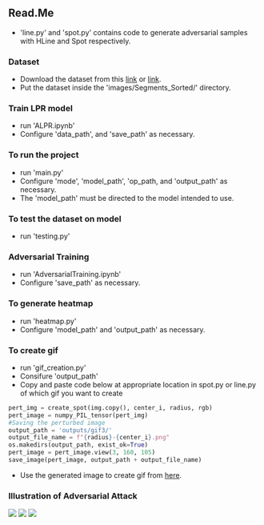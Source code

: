 ## Read.Me
- 'line.py' and 'spot.py' contains code to generate adversarial samples with HLine and Spot respectively.

### Dataset
- Download the dataset from this [link](https://www.kaggle.com/datasets/officialbishal/nepals-embossed-license-plate-character-set) or [link](https://www.kaggle.com/dataset/38dcaa3c94bc09e5e785599d8b83bf4e30154a02bde618457b2f470b2a80b346).
- Put the dataset inside the 'images/Segments_Sorted/' directory.

### Train LPR model
- run 'ALPR.ipynb'
- Configure 'data_path', and 'save_path' as necessary.

### To run the project
- run 'main.py' 
- Configure 'mode', 'model_path', 'op_path, and 'output_path' as necessary.
- The 'model_path' must be directed to the model intended to use. 

### To test the dataset on model
- run 'testing.py'

### Adversarial Training
- run 'AdversarialTraining.ipynb'
- Configure 'save_path' as necessary.

### To generate heatmap
- run 'heatmap.py'
- Configure 'model_path' and 'output_path' as necessary.

### To create gif
- run 'gif_creation.py'
- Consifure 'output_path'
- Copy and paste code below at appropriate location in spot.py or line.py of which gif you want to create
```python
pert_img = create_spot(img.copy(), center_i, radius, rgb)
pert_image = numpy_PIL_tensor(pert_img)
#Saving the perturbed image
output_path = 'outputs/gif3/'
output_file_name = f"{radius}-{center_i}.png"
os.makedirs(output_path, exist_ok=True)
pert_image = pert_image.view(3, 160, 105)
save_image(pert_image, output_path + output_file_name)
```
- Use the generated image to create gif from [here](https://ezgif.com/maker).

### Illustration of Adversarial Attack
![](https://github.com/OfficialBishal/Adversarial-Image-Generation/blob/master/outputs/gif/hline.gif)
![](https://github.com/OfficialBishal/Adversarial-Image-Generation/blob/master/outputs/gif/vline.gif)
![](https://github.com/OfficialBishal/Adversarial-Image-Generation/blob/master/outputs/gif/spot.gif)